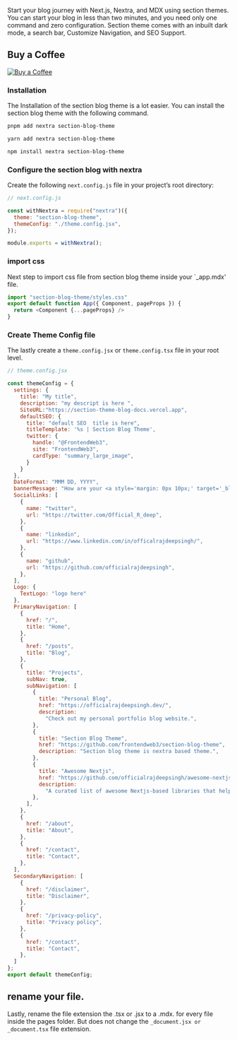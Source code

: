 Start your blog journey with Next.js, Nextra, and MDX using section themes. You can start your blog in less than two minutes, and you need only one command and zero configuration. Section theme comes with an inbuilt dark mode, a search bar, Customize Navigation, and SEO Support.

## Buy a Coffee

[![Buy a Coffee](https://ko-fi.com/img/githubbutton_sm.svg)](https://ko-fi.com/K3K2E87F0)

### Installation

The Installation of the section blog theme is a lot easier. You can install the section blog theme with the following command.

```bash
pnpm add nextra section-blog-theme
```

```bash
yarn add nextra section-blog-theme
```

```bash
npm install nextra section-blog-theme
```

### Configure the section blog with nextra

Create the following `next.config.js` file in your project’s root directory:

```javascript
// next.config.js

const withNextra = require("nextra")({
  theme: "section-blog-theme",
  themeConfig: "./theme.config.jsx",
});

module.exports = withNextra();
```

### import css 

Next step to import css file from section blog theme inside your `_app.mdx' file.

```javascript
import "section-blog-theme/styles.css"
export default function App({ Component, pageProps }) {
  return <Component {...pageProps} />
}
```

### Create Theme Config file

The lastly create a `theme.config.jsx` or `theme.config.tsx` file in your root level.

```javascript
// theme.config.jsx

const themeConfig = {
  settings: {
    title: "My title",
    description: "my descript is here ",
    SiteURL:"https://section-theme-blog-docs.vercel.app",
    defaultSEO: {
      title: "default SEO  title is here",
      titleTemplate: '%s | Section Blog Theme',
      twitter: {
        handle: "@FrontendWeb3",
        site: "FrontendWeb3",
        cardType: "summary_large_image",
      }
    }
  },
  DateFormat: "MMM DD, YYYY",
  bannerMessage: "How are your <a style='margin: 0px 10px;' target='_blank' href='https://google.com'> learn more </a>",
  SocialLinks: [
    {
      name: "twitter",
      url: "https://twitter.com/Official_R_deep",
    },
    {
      name: "linkedin",
      url: "https://www.linkedin.com/in/officalrajdeepsingh/",
    },
    {
      name: "github",
      url: "https://github.com/officialrajdeepsingh",
    },
  ],
  Logo: {
    TextLogo: "logo here"
  },
  PrimaryNavigation: [
    {
      href: "/",
      title: "Home",
    },
    {
      href: "/posts",
      title: "Blog",
    },
    {
      title: "Projects",
      subNav: true,
      subNavigation: [
        {
          title: "Personal Blog",
          href: "https://officialrajdeepsingh.dev/",
          description:
            "Check out my personal portfolio blog website.",
        },
        {
          title: "Section Blog Theme",
          href: "https://github.com/frontendweb3/section-blog-theme",
          description: "Section blog theme is nextra based theme.",
        },
        {
          title: "Awesome Nextjs",
          href: "https://github.com/officialrajdeepsingh/awesome-nextjs",
          description:
            "A curated list of awesome Nextjs-based libraries that help build small and large-scale applications with next.js.",
        },
      ],
    },
    {
      href: "/about",
      title: "About",
    },
    {
      href: "/contact",
      title: "Contact",
    },
  ],
  SecondaryNavigation: [
    {
      href: "/disclaimer",
      title: "Disclaimer",
    },
    {
      href: "/privacy-policy",
      title: "Privacy policy",
    },
    {
      href: "/contact",
      title: "Contact",
    },
  ]
};
export default themeConfig;
```
## rename your file.
Lastly, rename the file extension the .tsx or .jsx  to a .mdx. for every file inside the pages folder. But does not change the `_document.jsx or _document.tsx` file extension.